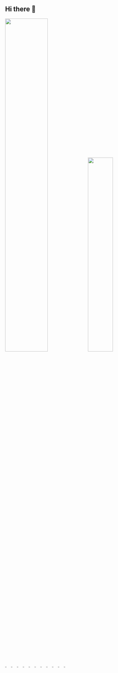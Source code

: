 ## Hi there 👋

         
<picture style="display:inline">
    <source
    srcset="https://github-readme-stats.vercel.app/api?username=mecdavi&show_icons=true&bg_color=181716&text_color=fff5b6&icon_color=e47025"
    media="(prefers-color-scheme: dark)"
  />
  <source
    srcset="https://github-readme-stats.vercel.app/api?username=amdress&show_icons=true"
    media="(prefers-color-scheme: light), (prefers-color-scheme: no-preference)"
  />
  <img width="52.4%"  src="https://github-readme-stats.vercel.app/api?username=amdress&show_icons=true" />
</picture>
<picture >
  <img style="display:inline" width="40%" src="https://github-readme-stats.vercel.app/api/top-langs/?username=mecdavi&bg_color=181716&text_color=fff5b6&icon_color=e47025&layout=compact" />
</picture>
<br></br>
<p >
  <img width="3%" src="https://cdn.jsdelivr.net/gh/devicons/devicon@latest/icons/adonisjs/adonisjs-original.svg"  />
  <img width="3%" src="https://cdn.jsdelivr.net/gh/devicons/devicon@latest/icons/vuejs/vuejs-original.svg" />
  <img width="3%" src="https://cdn.jsdelivr.net/gh/devicons/devicon@latest/icons/nodejs/nodejs-plain-wordmark.svg" />   
  <img width="3%" src="https://cdn.jsdelivr.net/gh/devicons/devicon@latest/icons/javascript/javascript-original.svg"/>
  <img width="3%" src="https://cdn.jsdelivr.net/gh/devicons/devicon@latest/icons/php/php-original.svg" />
  <img width="3%" src="https://cdn.jsdelivr.net/gh/devicons/devicon@latest/icons/html5/html5-original.svg" />
  <img width="3%" src="https://cdn.jsdelivr.net/gh/devicons/devicon@latest/icons/css3/css3-original.svg" />
  <img width="3%" src="https://cdn.jsdelivr.net/gh/devicons/devicon@latest/icons/postgresql/postgresql-original.svg"/>
  <img width="3%" src="https://cdn.jsdelivr.net/gh/devicons/devicon@latest/icons/insomnia/insomnia-original.svg" />
  <img width="3%" src="https://cdn.jsdelivr.net/gh/devicons/devicon@latest/icons/linux/linux-original.svg" />
  <img width="3%" src="https://cdn.jsdelivr.net/gh/devicons/devicon@latest/icons/typescript/typescript-original.svg" />
          
</p>

<!--
**amdress/amdress** is a ✨ _special_ ✨ repository because its `README.md` (this file) appears on your GitHub profile.

Here are some ideas to get you started:

- 🔭 I’m currently working on ...
- 🌱 I’m currently learning ...
- 👯 I’m looking to collaborate on ...
- 🤔 I’m looking for help with ...
- 💬 Ask me about ...
- 📫 How to reach me: ...
- 😄 Pronouns: ...
- ⚡ Fun fact: ...
-->

